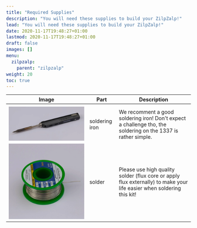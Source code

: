 ```yaml
---
title: "Required Supplies"
description: "You will need these supplies to build your ZilpZalp!"
lead: "You will need these supplies to build your ZilpZalp!"
date: 2020-11-17T19:48:27+01:00
lastmod: 2020-11-17T19:48:27+01:00
draft: false
images: []
menu:
  zilpzalp:
    parent: "zilpzalp"
weight: 20
toc: true
---
```


| Image                                  | Part           | Description                                                                                                           |
| -------------------------------------- | -------------- | --------------------------------------------------------------------------------------------------------------------- |
|                                        |                |                                                                                                                       |
| ![soldering-iron](soldering-iron.webp) | soldering iron | We recomment a good soldering iron! Don't expect a challenge tho, the soldering on the 1337 is rather simple.         |
| ![solder](solder.webp)                 | solder         | Please use high quality solder (flux core or apply flux externally) to make your life easier when soldering this kit! |